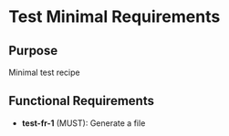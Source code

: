 # Test Minimal Requirements
## Purpose
Minimal test recipe
## Functional Requirements
- **test-fr-1** (MUST): Generate a file
